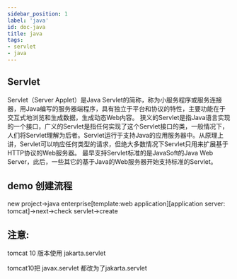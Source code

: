 ```yaml
---
sidebar_position: 1
label: 'java'
id: doc-java
title: java
tags:
- servlet
- java
---
```


## Servlet
Servlet（Server Applet）是Java Servlet的简称，称为小服务程序或服务连接器，用Java编写的服务器端程序，具有独立于平台和协议的特性，主要功能在于交互式地浏览和生成数据，生成动态Web内容。
狭义的Servlet是指Java语言实现的一个接口，广义的Servlet是指任何实现了这个Servlet接口的类，一般情况下，人们将Servlet理解为后者。Servlet运行于支持Java的应用服务器中。从原理上讲，Servlet可以响应任何类型的请求，但绝大多数情况下Servlet只用来扩展基于HTTP协议的Web服务器。
最早支持Servlet标准的是JavaSoft的Java Web Server，此后，一些其它的基于Java的Web服务器开始支持标准的Servlet。

## demo 创建流程

new project->java enterprise[template:web application][application server: tomcat]->next->check servlet->create


## 注意:
tomcat 10 版本使用 jakarta.servlet

tomcat10把 javax.servlet 都改为了jakarta.servlet